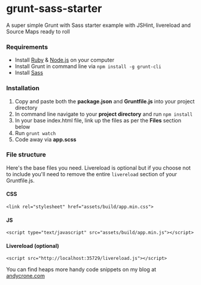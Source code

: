 # grunt-sass-starter
A super simple Grunt with Sass starter example with JSHint, livereload and Source Maps ready to roll

### Requirements ##
*   Install [Ruby](https://www.ruby-lang.org/en/) & [Node.js](https://nodejs.org/en/) on your computer
*   Install Grunt in command line via `npm install -g grunt-cli`
*   Install [Sass](http://sass-lang.com/install)

### Installation
1. Copy and paste both the **package.json** and **Gruntfile.js** into your project directory
2. In command line navigate to your **project directory** and run `npm install`
3. In your base index.html file, link up the files as per the **Files** section below
4. Run `grunt watch`
5. Code away via **app.scss**

### File structure

Here's the base files you need. Livereload is optional but if you choose not to include you'll need to remove the entire `livereload` section of your Gruntfile.js.

#### CSS
`<link rel="stylesheet" href="assets/build/app.min.css">`

#### JS
`<script type="text/javascript" src="assets/build/app.min.js"></script>`

#### Livereload (optional)
`<script src="http://localhost:35729/livereload.js"></script>`

You can find heaps more handy code snippets on my blog at [andycrone.com](https://andycrone.com/)
